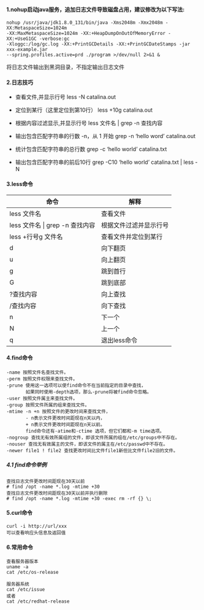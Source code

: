 #### 1.nohup启动java服务，追加日志文件导致磁盘占用，建议修改为以下写法:
````shell script
nohup /usr/java/jdk1.8.0_131/bin/java -Xms2048m -Xmx2048m -XX:MetaspaceSize=1024m                                                                                   
-XX:MaxMetaspaceSize=1024m -XX:+HeapDumpOnOutOfMemoryError -XX:+UseG1GC -verbose:gc 
-Xloggc:/log/gc.log -XX:+PrintGCDetails -XX:+PrintGCDateStamps -jar xxx-example.jar 
--spring.profiles.active=prd ./program >/dev/null 2>&1 &
````
将日志文件输出到黑洞目录，不指定输出日志文件

#### 2.日志技巧
- 查看文件,并显示行号 less -N catalina.out

- 定位到某行（这里定位到第10行） less +10g catalina.out

- 根据内容过滤显示,并显示行号  less 文件名 | grep -n 查找内容

- 输出包含匹配字符串的行数 -n，从 1 开始 grep -n ‘hello word’  catalina.out

- 统计包含匹配字符串的总行数  grep -c ‘hello world’ catalina.txt

- 输出包含匹配字符串的前后10行 grep -C10 ‘hello world’ catalina.txt | less -N

#### 3.less命令
|命令|解释
|----|----|
|less 文件名 |查看文件  
|less 文件名 &#124; grep -n 查找内容|根据文件过滤并显示行号
|less +行号g 文件名| 查看文件并定位到某行
|d|向下翻页
|u|向上翻页
|g|跳到首行
|G|跳到底部
|?查找内容|向上查找
|/查找内容|向下查找
|n|下一个
|N|上一个
|q|退出less命令

#### 4.find命令
````shell script
-name 按照文件名查找文件。  
-perm 按照文件权限来查找文件。  
-prune 使用这一选项可以使find命令不在当前指定的目录中查找，  
       如果同时使用-depth选项，那么-prune将被find命令忽略。
-user 按照文件属主来查找文件。  
-group 按照文件所属的组来查找文件。  
-mtime -n +n 按照文件的更改时间来查找文件，  
       - n表示文件更改时间距现在n天以内，  
       + n表示文件更改时间距现在n天以前。
       find命令还有-atime和-ctime 选项，但它们都和-m time选项。    
-nogroup 查找无有效所属组的文件，即该文件所属的组在/etc/groups中不存在。  
-nouser 查找无有效属主的文件，即该文件的属主在/etc/passwd中不存在。  
-newer file1 ! file2 查找更改时间比文件file1新但比文件file2旧的文件。
````
##### 4.1 find命令举例
````shell script
查找日志文件更改时间距现在30天以前
# find /opt -name *.log -mtime +30
查找日志文件更改时间距现在30天以前并执行删除
# find /opt -name *.log -mtime +30 -exec rm -rf {} \;
````

#### 5.curl命令
````shell script
curl -i http://url/xxx
可以查看响应头信息及返回值
````

#### 6.常用命令
````shell script
查看服务器版本
uname -a
cat /etc/os-release

服务器系统
cat /etc/issue
或者
cat /etc/redhat-release 
`````

